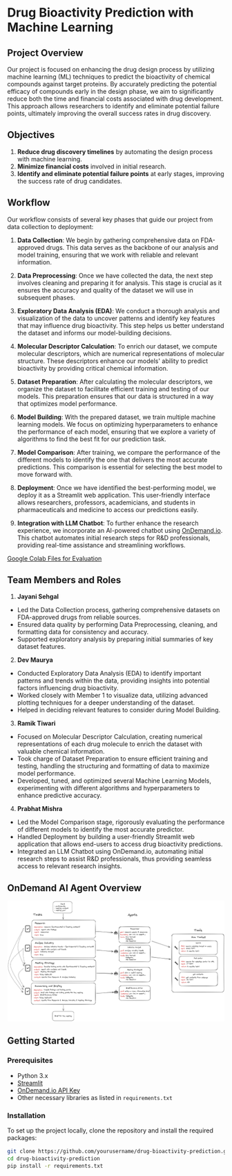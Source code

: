 # Drug Bioactivity Prediction with Machine Learning

## Project Overview
Our project is focused on enhancing the drug design process by utilizing machine learning (ML) techniques to predict the bioactivity of chemical compounds against target proteins. By accurately predicting the potential efficacy of compounds early in the design phase, we aim to significantly reduce both the time and financial costs associated with drug development. This approach allows researchers to identify and eliminate potential failure points, ultimately improving the overall success rates in drug discovery.


## Objectives

1. **Reduce drug discovery timelines** by automating the design process with machine learning.
2. **Minimize financial costs** involved in initial research.
3. **Identify and eliminate potential failure points** at early stages, improving the success rate of drug candidates.


## Workflow

Our workflow consists of several key phases that guide our project from data collection to deployment:

1. **Data Collection**: We begin by gathering comprehensive data on FDA-approved drugs. This data serves as the backbone of our analysis and model training, ensuring that we work with reliable and relevant information.

2. **Data Preprocessing**: Once we have collected the data, the next step involves cleaning and preparing it for analysis. This stage is crucial as it ensures the accuracy and quality of the dataset we will use in subsequent phases.

3. **Exploratory Data Analysis (EDA)**: We conduct a thorough analysis and visualization of the data to uncover patterns and identify key features that may influence drug bioactivity. This step helps us better understand the dataset and informs our model-building decisions.

4. **Molecular Descriptor Calculation**: To enrich our dataset, we compute molecular descriptors, which are numerical representations of molecular structure. These descriptors enhance our models' ability to predict bioactivity by providing critical chemical information.

5. **Dataset Preparation**: After calculating the molecular descriptors, we organize the dataset to facilitate efficient training and testing of our models. This preparation ensures that our data is structured in a way that optimizes model performance.

6. **Model Building**: With the prepared dataset, we train multiple machine learning models. We focus on optimizing hyperparameters to enhance the performance of each model, ensuring that we explore a variety of algorithms to find the best fit for our prediction task.

7. **Model Comparison**: After training, we compare the performance of the different models to identify the one that delivers the most accurate predictions. This comparison is essential for selecting the best model to move forward with.

8. **Deployment**: Once we have identified the best-performing model, we deploy it as a Streamlit web application. This user-friendly interface allows researchers, professors, academicians, and students in pharmaceuticals and medicine to access our predictions easily.

9. **Integration with LLM Chatbot**: To further enhance the research experience, we incorporate an AI-powered chatbot using [OnDemand.io](https://www.ondemand.io). This chatbot automates initial research steps for R&D professionals, providing real-time assistance and streamlining workflows.

[Google Colab Files for Evaluation](https://github.com/ramik0115/Colab_Notebooks_brAInwave_TeamH14)

## Team Members and Roles

1. **Jayani Sehgal**

- Led the Data Collection process, gathering comprehensive datasets on FDA-approved drugs from reliable sources.
- Ensured data quality by performing Data Preprocessing, cleaning, and formatting data for consistency and accuracy.
- Supported exploratory analysis by preparing initial summaries of key dataset features.

2. **Dev Maurya**

- Conducted Exploratory Data Analysis (EDA) to identify important patterns and trends within the data, providing insights into potential factors influencing drug bioactivity.
- Worked closely with Member 1 to visualize data, utilizing advanced plotting techniques for a deeper understanding of the dataset.
- Helped in deciding relevant features to consider during Model Building.

3. **Ramik Tiwari**

- Focused on Molecular Descriptor Calculation, creating numerical representations of each drug molecule to enrich the dataset with valuable chemical information.
- Took charge of Dataset Preparation to ensure efficient training and testing, handling the structuring and formatting of data to maximize model performance.
- Developed, tuned, and optimized several Machine Learning Models, experimenting with different algorithms and hyperparameters to enhance predictive accuracy.

4. **Prabhat Mishra**

- Led the Model Comparison stage, rigorously evaluating the performance of different models to identify the most accurate predictor.
- Handled Deployment by building a user-friendly Streamlit web application that allows end-users to access drug bioactivity predictions.
- Integrated an LLM Chatbot using OnDemand.io, automating initial research steps to assist R&D professionals, thus providing seamless access to relevant research insights.

## OnDemand AI Agent Overview
![OnDemand AI Agent Overview](AI_Agent_Arch.jpg)


## Getting Started

### Prerequisites
- Python 3.x
- [Streamlit](https://streamlit.io/)
- [OnDemand.io API Key](https://ondemand.io/)
- Other necessary libraries as listed in `requirements.txt`

### Installation
To set up the project locally, clone the repository and install the required packages:

```bash
git clone https://github.com/yourusername/drug-bioactivity-prediction.git
cd drug-bioactivity-prediction
pip install -r requirements.txt
